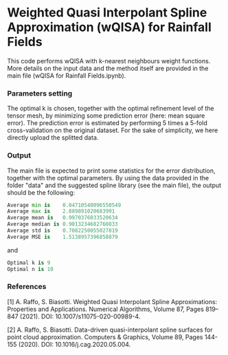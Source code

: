 # Weighted Quasi Interpolant Spline Approximation (wQISA) for Rainfall Fields

This code performs wQISA with k-nearest neighbours weight functions. More details on the input data and the method itself are provided in the main file (wQISA for Rainfall Fields.ipynb).

### Parameters setting
The optimal k is chosen, together with the optimal refinement level of the tensor mesh, by minimizing some prediction error (here: mean square error). The prediction error is estimated by performing 5 times a 5-fold cross-validation on the original dataset. For the sake of simplicity, we here directly upload the splitted data.

### Output
The main file is expected to print some statistics for the error distribution, together with the optimal parameters. By using the data provided in the folder "data" and the suggested spline library (see the main file), the output should be the following:

```python
Average min is    0.04710540096550549
Average max is    2.889891020683991
Average mean is   0.9970376033520634
Average median is 0.9013234682760833
Average std is    0.7082250055027819
Average MSE is    1.5138957396858879
```

and

```python
Optimal k is 9
Optimal n is 10
```
### References

[1] A. Raffo, S. Biasotti. Weighted Quasi Interpolant Spline Approximations: Properties and Applications. Numerical Algorithms, Volume 87, Pages 819–847 (2021). DOI: 10.1007/s11075-020-00989-4.

[2] A. Raffo, S. Biasotti. Data-driven quasi-interpolant spline surfaces for point cloud approximation. Computers & Graphics, Volume 89, Pages 144-155 (2020). DOI: 10.1016/j.cag.2020.05.004.
